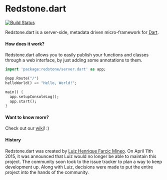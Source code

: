 # Redstone.dart

[![Build Status](https://drone.io/github.com/luizmineo/redstone.dart/status.png)](https://drone.io/github.com/luizmineo/redstone.dart/latest)

Redstone.dart is a server-side, metadata driven micro-framework for [Dart](https://www.dartlang.org/).

#### How does it work?
Redstone.dart allows you to easily publish your functions and classes through a web interface, by just adding some annotations to them.

```dart
import 'package:redstone/server.dart' as app;

@app.Route("/")
helloWorld() => "Hello, World!";

main() {
  app.setupConsoleLog();
  app.start();
}
```

#### Want to know more?

Check out our [wiki](https://github.com/luizmineo/redstone.dart/wiki)! :)

#### History

Redstone.dart was created by [Luiz Henrique Farcic Mineo](https://github.com/luizmineo). On April 11th 2015, it was announced that Luiz would no longer be able to maintain this project. The community soon took to the issue tracker to plan a way to keep development up. Along with Luiz, decisions were made to put the entire project into the hands of the community.
